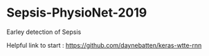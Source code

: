 # Sepsis-PhysioNet-2019
Earley detection of Sepsis


Helpful link to start : https://github.com/daynebatten/keras-wtte-rnn
